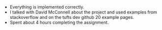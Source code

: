 - Everything is implemented correctly.
- I talked with David McConnell about the project and used examples from stackoverflow and on the tufts dev github 20 example pages.
- Spent about 4 hours completing the assignment.